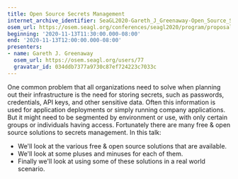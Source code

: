 ```yaml
---
title: Open Source Secrets Management
internet_archive_identifier: SeaGL2020-Gareth_J_Greenaway-Open_Source_Secrets_Management
osem_url: https://osem.seagl.org/conferences/seagl2020/program/proposals/763
beginning: '2020-11-13T11:30:00.000-08:00'
end: '2020-11-13T12:00:00.000-08:00'
presenters:
- name: Gareth J. Greenaway
  osem_url: https://osem.seagl.org/users/77
  gravatar_id: 034ddb7377a9730c87ef724223c7033c
---
```


One common problem that all organizations need to solve when planning out their infrastructure is the need for storing secrets, such as passwords, credentials, API keys, and other sensitive data.  Often this information is used for application deployments or simply running company applications.  But it might need to be segmented by environment or use, with only certain groups or individuals having access.  Fortunately there are many free & open source solutions to secrets management.
In this talk:
- We'll look at the various free & open source solutions that are available.
- We'll look at some pluses and minuses for each of them.
- Finally we'll look at using some of these solutions in a real world scenario.

